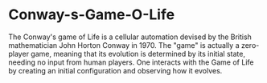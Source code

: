 # Conway-s-Game-O-Life
The Conway's game of Life is a cellular automation devised by the British mathematician John Horton Conway in 1970. The "game" is actually a zero-player game, meaning that its evolution is determined by its initial state, needing no input from human players. One interacts with the Game of Life by creating an initial configuration and observing how it evolves.
